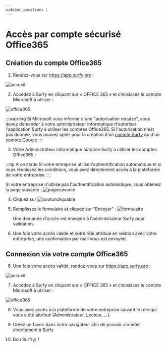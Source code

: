 ```yaml
---
sidebar_position: 1
---
```


# Accès par compte sécurisé Office365

## Création du compte Office365

1. Rendez-vous sur https://app.surfy.pro :

![accueil](https://res.cloudinary.com/dngnxxqr4/image/upload/v1725529169/tutoriels/access/acc%C3%A8s%20Surfy.png)

2. Accédez à Surfy en cliquant sur « OFFICE 365 » et choisissez le compte Microsoft à utiliser :

![office365](https://res.cloudinary.com/dngnxxqr4/image/upload/v1719408850/office_365_u8syk2.png)

:::warning
Si Microsoft vous informe d'une "autorisation requise", vous devez demander à votre administrateur informatique d'autoriser l'application Surfy à utiliser les comptes Office365. Si l'autorisation n'est pas donnée, vous pouvez opter pour la création d'un [compte Surfy](/en/docs/access/surfy) ou d'un [compte Google](/en/docs/access/google)
:::

3. Votre Administrateur informatique autorise Surfy à utiliser les comptes Office365 :

 :::tip A ce stade
 Si votre entreprise utilise l'authentification automatique et si vous réunissez les conditions, vous avez directement accès à la plateforme de votre entreprise.
 :::

Si votre entreprise n'utilise pas l'authentification automatique, vous obtenez la page suivante :
![pagesuivante](https://res.cloudinary.com/dngnxxqr4/image/upload/v1725527994/tutoriels/access/google/wu9g3mdfxk4omjgtdopl.png)

 
4. Cliquez sur ![boutoncliquable](https://res.cloudinary.com/dngnxxqr4/image/upload/v1725529998/tutoriels/access/google/tezrai39oldhxxdmmqlo.png)

5. Remplissez le formulaire et cliquez sur "Envoyer" :
![formulaire](https://res.cloudinary.com/dngnxxqr4/image/upload/v1725527994/tutoriels/access/google/fs1qudetrbekkl0inbsg.png)

   Une demande d'accès est envoyée à l'administrateur Surfy pour validation.

6. Une fois votre accès validé et votre rôle attribué en relation avec votre entreprise, une confirmation par mail vous est envoyée.

## Connexion via votre compte Office365

6. Une fois votre accès validé, rendez-vous sur https://app.surfy.pro :

![accueil](https://res.cloudinary.com/dngnxxqr4/image/upload/v1725529169/tutoriels/access/acc%C3%A8s%20Surfy.png)

7. Accédez à Surfy en cliquant sur « OFFICE 365 » et choisissez le compte Microsoft à utiliser :

![office365](https://res.cloudinary.com/dngnxxqr4/image/upload/v1719408850/office_365_u8syk2.png)

8. Vous avez accès à la plateforme de votre entreprise suivant le rôle qui vous a été attribué (Administrateur, Lecteur, ...).

9. Créez un favori dans votre navigateur afin de pouvoir accéder directement à Surfy

10. Bon Surf(y) !